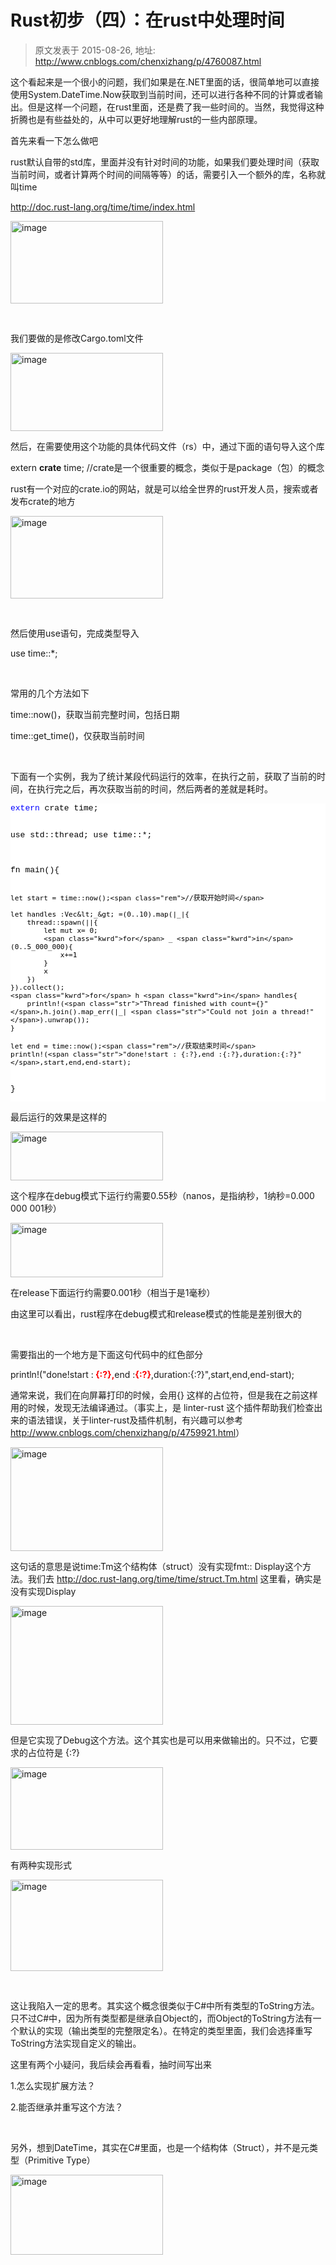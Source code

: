 # Rust初步（四）：在rust中处理时间 
> 原文发表于 2015-08-26, 地址: http://www.cnblogs.com/chenxizhang/p/4760087.html 


<p>这个看起来是一个很小的问题，我们如果是在.NET里面的话，很简单地可以直接使用System.DateTime.Now获取到当前时间，还可以进行各种不同的计算或者输出。但是这样一个问题，在rust里面，还是费了我一些时间的。当然，我觉得这种折腾也是有些益处的，从中可以更好地理解rust的一些内部原理。</p> <p>首先来看一下怎么做吧</p> <p>rust默认自带的std库，里面并没有针对时间的功能，如果我们要处理时间（获取当前时间，或者计算两个时间的间隔等等）的话，需要引入一个额外的库，名称就叫time</p> <p><a title="http://doc.rust-lang.org/time/time/index.html" href="http://doc.rust-lang.org/time/time/index.html">http://doc.rust-lang.org/time/time/index.html</a>&nbsp;</p> <p><a href="http://images0.cnblogs.com/blog/9072/201508/261304403599862.png"><img title="image" border="0" alt="image" src="http://images0.cnblogs.com/blog/9072/201508/261304412031520.png" width="244" height="132"></a></p> <p>&nbsp;</p> <p>我们要做的是修改Cargo.toml文件</p> <p><a href="http://images0.cnblogs.com/blog/9072/201508/261304416872836.png"><img title="image" border="0" alt="image" src="http://images0.cnblogs.com/blog/9072/201508/261304420476879.png" width="244" height="125"></a></p> <p>然后，在需要使用这个功能的具体代码文件（rs）中，通过下面的语句导入这个库</p> <p>extern <strong>crate</strong> time; //crate是一个很重要的概念，类似于是package（包）的概念</p> <p>rust有一个对应的crate.io的网站，就是可以给全世界的rust开发人员，搜索或者发布crate的地方</p> <p><a href="http://images0.cnblogs.com/blog/9072/201508/261304424227693.png"><img title="image" border="0" alt="image" src="http://images0.cnblogs.com/blog/9072/201508/261304432506878.png" width="244" height="132"></a></p> <p>&nbsp;</p> <p>然后使用use语句，完成类型导入</p> <p>use time::*;</p> <p>&nbsp;</p> <p>常用的几个方法如下</p> <p>time::now()，获取当前完整时间，包括日期</p> <p>time::get_time()，仅获取当前时间</p> <p>&nbsp;</p> <p>下面有一个实例，我为了统计某段代码运行的效率，在执行之前，获取了当前的时间，在执行完之后，再次获取当前的时间，然后两者的差就是耗时。</p><pre class="csharpcode"><span class="kwrd">extern</span> crate time;

use std::thread;
use time::*;

fn main(){

    
    let start = time::now();<span class="rem">//获取开始时间</span>

    let handles :Vec&lt;_&gt; =(0..10).map(|_|{
        thread::spawn(||{
            let mut x= 0;
            <span class="kwrd">for</span> _ <span class="kwrd">in</span> (0..5_000_000){
                x+=1
            }
            x
        })
    }).collect();
    <span class="kwrd">for</span> h <span class="kwrd">in</span> handles{
        println!(<span class="str">"Thread finished with count={}"</span>,h.join().map_err(|_| <span class="str">"Could not join a thread!"</span>).unwrap());
    }

    let end = time::now();<span class="rem">//获取结束时间</span>
    println!(<span class="str">"done!start : {:?},end :{:?},duration:{:?}"</span>,start,end,end-start);
}
</pre>
<style type="text/css">.csharpcode, .csharpcode pre
{
	font-size: small;
	color: black;
	font-family: consolas, "Courier New", courier, monospace;
	background-color: #ffffff;
	/*white-space: pre;*/
}
.csharpcode pre { margin: 0em; }
.csharpcode .rem { color: #008000; }
.csharpcode .kwrd { color: #0000ff; }
.csharpcode .str { color: #006080; }
.csharpcode .op { color: #0000c0; }
.csharpcode .preproc { color: #cc6633; }
.csharpcode .asp { background-color: #ffff00; }
.csharpcode .html { color: #800000; }
.csharpcode .attr { color: #ff0000; }
.csharpcode .alt 
{
	background-color: #f4f4f4;
	width: 100%;
	margin: 0em;
}
.csharpcode .lnum { color: #606060; }
</style>




<p>最后运行的效果是这样的</p>
<p><a href="http://images0.cnblogs.com/blog/9072/201508/261304441099008.png"><img title="image" border="0" alt="image" src="http://images0.cnblogs.com/blog/9072/201508/261304445476309.png" width="244" height="78"></a></p>
<p>这个程序在debug模式下运行约需要0.55秒（nanos，是指纳秒，1纳秒=0.000 000 001秒）</p>
<p><a href="http://images0.cnblogs.com/blog/9072/201508/261304450004680.png"><img title="image" border="0" alt="image" src="http://images0.cnblogs.com/blog/9072/201508/261304453598723.png" width="244" height="87"></a></p>
<p>在release下面运行约需要0.001秒（相当于是1毫秒）</p>
<p>由这里可以看出，rust程序在debug模式和release模式的性能是差别很大的</p>
<p>&nbsp;</p>
<p>需要指出的一个地方是下面这句代码中的红色部分</p>
<p>println!(<span class="str">"done!start :<strong><font color="#ff0000"> {:?},</font></strong>end :<font color="#ff0000"><strong>{:?}</strong></font>,duration:{:?}"</span>,start,end,end-start); </p>
<p>通常来说，我们在向屏幕打印的时候，会用{} 这样的占位符，但是我在之前这样用的时候，发现无法编译通过。（事实上，是 linter-rust 这个插件帮助我们检查出来的语法错误，关于linter-rust及插件机制，有兴趣可以参考 <a title="http://www.cnblogs.com/chenxizhang/p/4759921.html" href="http://www.cnblogs.com/chenxizhang/p/4759921.html">http://www.cnblogs.com/chenxizhang/p/4759921.html</a>）</p>
<p><a href="http://images0.cnblogs.com/blog/9072/201508/261304456875524.png"><img title="image" border="0" alt="image" src="http://images0.cnblogs.com/blog/9072/201508/261304459844081.png" width="244" height="166"></a></p>
<p>这句话的意思是说time:Tm这个结构体（struct）没有实现fmt:: Display这个方法。我们去 <a title="http://doc.rust-lang.org/time/time/struct.Tm.html" href="http://doc.rust-lang.org/time/time/struct.Tm.html">http://doc.rust-lang.org/time/time/struct.Tm.html</a> 这里看，确实是没有实现Display</p>
<p><a href="http://images0.cnblogs.com/blog/9072/201508/261304463129881.png"><img title="image" border="0" alt="image" src="http://images0.cnblogs.com/blog/9072/201508/261304466098438.png" width="244" height="190"></a></p>
<p>但是它实现了Debug这个方法。这个其实也是可以用来做输出的。只不过，它要求的占位符是 {:?} </p>
<p><a href="http://images0.cnblogs.com/blog/9072/201508/261304494066426.png"><img title="image" border="0" alt="image" src="http://images0.cnblogs.com/blog/9072/201508/261304527976230.png" width="244" height="132"></a></p>
<p>有两种实现形式</p>
<p><a href="http://images0.cnblogs.com/blog/9072/201508/261304531727044.png"><img title="image" border="0" alt="image" src="http://images0.cnblogs.com/blog/9072/201508/261304534534129.png" width="244" height="146"></a></p>
<p>&nbsp;</p>
<p>这让我陷入一定的思考。其实这个概念很类似于C#中所有类型的ToString方法。只不过C#中，因为所有类型都是继承自Object的，而Object的ToString方法有一个默认的实现（输出类型的完整限定名）。在特定的类型里面，我们会选择重写ToString方法实现自定义的输出。</p>
<p>这里有两个小疑问，我后续会再看看，抽时间写出来</p>
<p>1.怎么实现扩展方法？</p>
<p>2.能否继承并重写这个方法？</p>
<p>&nbsp;</p>
<p>另外，想到DateTime，其实在C#里面，也是一个结构体（Struct），并不是元类型（Primitive Type）</p>
<p><a href="http://images0.cnblogs.com/blog/9072/201508/261305008901636.png"><img title="image" border="0" alt="image" src="http://images0.cnblogs.com/blog/9072/201508/261305016251792.png" width="244" height="128"></a></p>